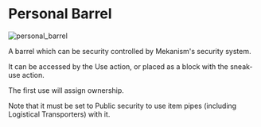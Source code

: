 # Personal Barrel
![personal_barrel](item:mekanism:personal_barrel)

A barrel which can be security controlled by Mekanism's security system.

It can be accessed by the Use action, or placed as a block with the sneak-use action.

The first use will assign ownership.

Note that it must be set to Public security to use item pipes (including Logistical Transporters) with it.

